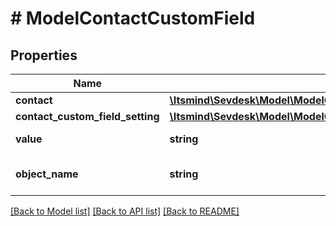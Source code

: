 # # ModelContactCustomField

## Properties

Name | Type | Description | Notes
------------ | ------------- | ------------- | -------------
**contact** | [**\Itsmind\\Sevdesk\Model\ModelContactCustomFieldContact**](ModelContactCustomFieldContact.md) |  |
**contact_custom_field_setting** | [**\Itsmind\\Sevdesk\Model\ModelContactCustomFieldContactCustomFieldSetting**](ModelContactCustomFieldContactCustomFieldSetting.md) |  |
**value** | **string** | The value of the contact field |
**object_name** | **string** | Internal object name which is &#39;ContactCustomField&#39;. |

[[Back to Model list]](../../README.md#models) [[Back to API list]](../../README.md#endpoints) [[Back to README]](../../README.md)
